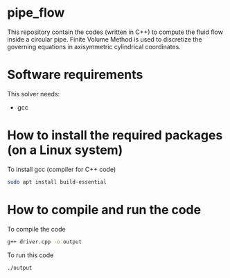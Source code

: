 # pipe_flow
This repository contain the codes (written in C++) to compute the fluid flow inside a circular pipe. Finite Volume Method is used to discretize the governing equations in axisymmetric cylindrical coordinates.

# Software requirements
This solver needs:

- gcc

# How to install the required packages (on a Linux system)

To install gcc (compiler for C++ code)

```bash
sudo apt install build-essential
```

# How to compile and run the code

To compile the code

```bash
g++ driver.cpp -o output
```
To run this code

```bash
./output
```
